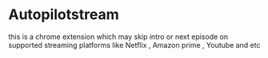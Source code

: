 # Autopilotstream
this is a chrome extension which may skip intro or next episode on supported streaming platforms like Netflix , Amazon prime , Youtube and etc 
